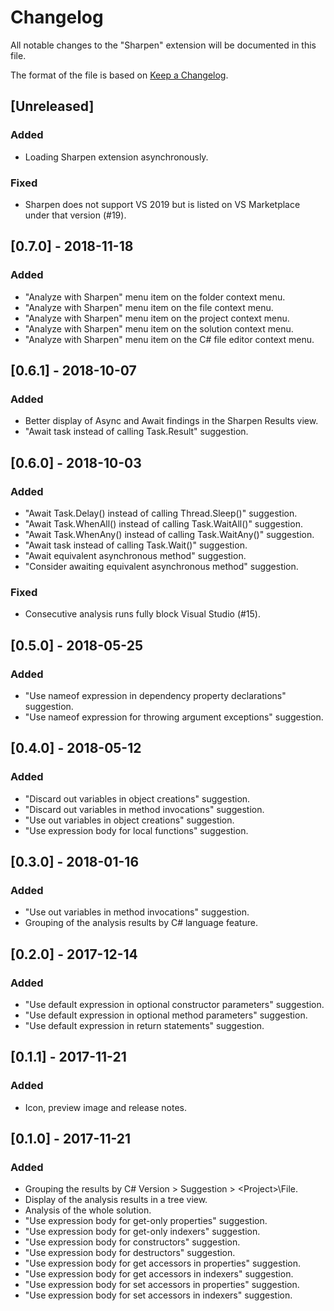 # Changelog
All notable changes to the "Sharpen" extension will be documented in this file.

The format of the file is based on [Keep a Changelog](http://keepachangelog.com/en/1.0.0/).

## [Unreleased]
### Added
- Loading Sharpen extension asynchronously.

### Fixed
- Sharpen does not support VS 2019 but is listed on VS Marketplace under that version (#19).

## [0.7.0] - 2018-11-18
### Added
- "Analyze with Sharpen" menu item on the folder context menu.
- "Analyze with Sharpen" menu item on the file context menu.
- "Analyze with Sharpen" menu item on the project context menu.
- "Analyze with Sharpen" menu item on the solution context menu.
- "Analyze with Sharpen" menu item on the C# file editor context menu.

## [0.6.1] - 2018-10-07
### Added
- Better display of Async and Await findings in the Sharpen Results view.
- "Await task instead of calling Task.Result" suggestion.

## [0.6.0] - 2018-10-03
### Added
- "Await Task.Delay() instead of calling Thread.Sleep()" suggestion.
- "Await Task.WhenAll() instead of calling Task.WaitAll()" suggestion.
- "Await Task.WhenAny() instead of calling Task.WaitAny()" suggestion.
- "Await task instead of calling Task.Wait()" suggestion.
- "Await equivalent asynchronous method" suggestion.
- "Consider awaiting equivalent asynchronous method" suggestion.

### Fixed
- Consecutive analysis runs fully block Visual Studio (#15).

## [0.5.0] - 2018-05-25
### Added
- "Use nameof expression in dependency property declarations" suggestion.
- "Use nameof expression for throwing argument exceptions" suggestion.

## [0.4.0] - 2018-05-12
### Added
- "Discard out variables in object creations" suggestion.
- "Discard out variables in method invocations" suggestion.
- "Use out variables in object creations" suggestion.
- "Use expression body for local functions" suggestion.

## [0.3.0] - 2018-01-16
### Added
- "Use out variables in method invocations" suggestion.
- Grouping of the analysis results by C# language feature.

## [0.2.0] - 2017-12-14
### Added
- "Use default expression in optional constructor parameters" suggestion.
- "Use default expression in optional method parameters" suggestion.
- "Use default expression in return statements" suggestion.

## [0.1.1] - 2017-11-21
### Added
- Icon, preview image and release notes.

## [0.1.0] - 2017-11-21
### Added
- Grouping the results by C# Version > Suggestion > &lt;Project&gt;\File.
- Display of the analysis results in a tree view.
- Analysis of the whole solution.
- "Use expression body for get-only properties" suggestion.
- "Use expression body for get-only indexers" suggestion.
- "Use expression body for constructors" suggestion.
- "Use expression body for destructors" suggestion.
- "Use expression body for get accessors in properties" suggestion.
- "Use expression body for get accessors in indexers" suggestion.
- "Use expression body for set accessors in properties" suggestion.
- "Use expression body for set accessors in indexers" suggestion.